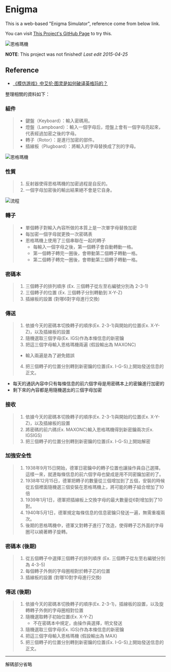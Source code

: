 # Enigma

This is a web-based "Enigma Simulator", reference come from below link.

You can visit [This Project's GitHub Page](http://litsungyi.github.io/Enigma/) to try this.

![恩格瑪機](http://litsungyi.github.io/Enigma/images/EnigmaMachine.jpg)

**NOTE**: This project was not finished! *Last edit 2015-04-25*


## Reference

* [《模仿游戏》中艾伦·图灵是如何破译英格玛的？](http://www.zhihu.com/question/28397034)

整理相關的資料如下：

### 組件
> * 鍵盤（Keyboard）：輸入密碼用。
> * 燈盤（Lampboard）：輸入一個字母后，燈盤上會有一個字母亮起來，代表經過加密之後的字母。
> * 轉子（Rotor）：是進行加密的部件。
> * 插線板（Plugboard）：將輸入的字母替换成了別的字母。

![恩格瑪機](http://pic4.zhimg.com/b994b03240dcbf636431c9f13844e463_b.jpg)

### 性質
> 1. 反射器使得恩格瑪機的加密過程是自反的。
> 2. 一個字母加密後的輸出結果絕不會是它自身。

![流程](http://pic2.zhimg.com/222bc15f8af8ba7e60ad31e836cf0a99_b.jpg)

### 轉子
> * 單個轉子對輸入內容所做的本質上是一次單字母替換加密
> * 每加密一個字母就更換一次密碼表
> * 恩格瑪機上使用了三個串聯在一起的轉子
>   * 每輸入一個字母之後，第一個轉子會自動轉動一格。
>   * 第一個轉子轉完一圈後，會帶動第二個轉子轉動一格。
>   * 第二個轉子轉完一圈後，會帶動第三個轉子轉動一格。


### 密碼本
> 1. 三個轉子的排列順序 (Ex. 三個轉子從左至右編號分別為 2-3-1)
> 2. 三個轉子的位置 (Ex. 三個轉子分別轉動到 X-Y-Z)
> 3. 插線板的設置 (對哪6對字母進行交換)


### 傳送
> 1. 依據今天的密碼本切換轉子的順序(Ex. 2-3-1)與開始的位置(Ex. X-Y-Z)，以及插線板的設置
> 2. 隨機選取三個字母(Ex. IGS)作為本條信息的新密鑰
> 3. 把這三個字母輸入恩格瑪機兩遍 (假設輸出為 MAXONC)
>   * 輸入兩遍是為了避免錯誤
> 4. 把三個轉子的位置分別轉到新密鑰的位置(Ex. I-G-S)上開始發送信息的正文。

* 每天的通訊內容中只有每條信息的前六個字母是用密碼本上的密鑰進行加密的
* 剩下來的內容都是用隨機選出的三個字母加密


### 接收
> 1. 依據今天的密碼本切換轉子的順序(Ex. 2-3-1)與開始的位置(Ex. X-Y-Z)，以及插線板的設置
> 2. 將密碼的前六碼(Ex. MAXONC)輸入恩格瑪機得到新密鑰兩次(Ex. IGSIGS)
> 3. 把三個轉子的位置分別轉到新密鑰的位置(Ex. I-G-S)上開始解密


### 加強安全性
> 1. 1938年9月15日開始，德軍日密鑰中的轉子位置也讓操作員自己選擇。這樣一來，就連每條信息的前六個字母也變成是用不同密鑰加密的了。
> 2. 1938年12月15日，德軍把轉子的數量從三個增加到了五個，安裝的時候從五個裡面隨機選三個安裝在恩格瑪機上，將可能的轉子組合增加了10倍
> 3. 1939年1月1日，德軍把插線板上交換字母的最大數量從6對增加到了10對。
> 4. 1940年5月1日，德軍規定每條信息的信息密鑰只發送一遍，無需重複兩次。
> 5. 後期的恩格瑪機中，德軍又對轉子進行了改造，使得轉子芯外面的​​字母圈可以繞著轉子旋轉。


### 密碼本 (後期)
> 1. 從五個轉子中選擇三個轉子的排列順序 (Ex. 三個轉子從左至右編號分別為 4-3-5)
> 2. 每個轉子外側的字母圈相對於轉子芯的位置
> 3. 插線板的設置 (對哪10對字母進行交換)


### 傳送 (後期)
> 1. 依據今天的密碼本切換轉子的順序(Ex. 2-3-1)，插線板的設置，以及旋轉轉子外側的字母圈相對位置
> 2. 隨機選取轉子初始位置(Ex. X-Y-Z)
>    * 不在密碼本中規定，由操作員選擇，明文發送 
> 3. 隨機選取三個字母(Ex. IGS)作為本條信息的新密鑰
> 4. 把這三個字母輸入恩格瑪機 (假設輸出為 MAX)
> 5. 把三個轉子的位置分別轉到新密鑰的位置(Ex. I-G-S)上開始發送信息的正文。


----
解碼部分省略
